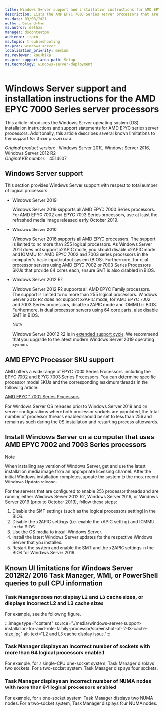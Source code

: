 ```yaml
---
title: Windows Server support and installation instructions for AMD EPYC 7000 Series server processors
description: Lists the AMD EPYC 7000 Series server processors that are supported by Windows Server 2019, Windows Server 2016, and Windows Server 2012 R2. Additionally lists support caveats and installation instructions.
ms.date: 03/08/2021
author: Deland-Han
ms.author: delhan
manager: dscontentpm
audience: itpro
ms.topic: troubleshooting
ms.prod: windows-server
localization_priority: medium
ms.reviewer: kaushika
ms.prod-support-area-path: Setup
ms.technology: windows-server-deployment
---
```

# Windows Server support and installation instructions for the AMD EPYC 7000 Series server processors

This article introduces the Windows Server operating system (OS) installation instructions and support statements for AMD EPYC series server processors. Additionally, this article describes several known limitations to the support for these processors.

_Original product version:_ &nbsp; Windows Server 2019, Windows Server 2016, Windows Server 2012 R2  
_Original KB number:_ &nbsp; 4514607

## Windows Server support

This section provides Windows Server support with respect to total number of logical processors.

- Windows Server 2019

    Windows Server 2019 supports all AMD EPYC 7000 Series processors. For AMD EPYC 7002 and EPYC 7003 Series processors, use at least the refreshed media image released early October 2019.

- Windows Server 2016

    Windows Server 2016 supports all AMD EPYC processors. The support is limited to no more than 255 logical processors. As Windows Server 2016 does not support x2APIC mode, you should disable x2APIC mode and IOMMU for AMD EPYC 7002 and 7003 series processors in the computer's basic input/output system (BIOS).  Furthermore, for dual processor servers using AMD EPYC 7002 or 7003 Series Processors SKUs that provide 64 cores each, ensure SMT is also disabled in BIOS.

- Windows Server 2012 R2

    Windows Server 2012 R2 supports all AMD EPYC Family processors. The support is limited to no more than 255 logical processors. Windows Server 2012 R2 does not support x2APIC mode, for AMD EPYC 7002 and 7003 Series processors, disable x2APIC mode and IOMMU in BIOS. Furthermore, in dual processor servers using 64 core parts, also disable SMT in BIOS.

    > [!NOTE]
    > Windows Server 20012 R2 is in [extended support cycle](/lifecycle/products/?alpha=Windows%20Server%202012%20R2). We recommend that you upgrade to the latest modern Windows Server 2019 operating system.

## AMD EPYC Processor SKU support

AMD offers a wide range of EPYC 7000 Series Processors, including the EPYC 7002 and EPYC 7003 Series Processors. You can determine specific processor model SKUs and the corresponding maximum threads in the following article:

[AMD EPYC™ 7002 Series Processors](https://www.amd.com/en/processors/epyc-7002-series)

For Windows Server OS releases prior to Windows Server 2019 and on server configurations where both processor sockets are populated, the total number of processor threads enabled should be set to less than 256 and remain as such during the OS installation and restarting process afterwards.  

## Install Windows Server on a computer that uses AMD EPYC 7002 and 7003 Series processors

> [!NOTE]
> When installing any version of Windows Server, get and use the latest installation media image from an appropriate licensing channel.  After the initial Windows installation completes, update the system to the most recent Windows Update release.

For the servers that are configured to enable 256 processor threads and are running either Windows Server 2012 R2, Windows Server 2016, or Windows Server 2019 (prior to October 2019), follow these steps:

1. Disable the SMT settings (such as the logical processors setting) in the BIOS.
2. Disable the x2APIC settings (i.e. enable the xAPIC setting) and IOMMU in the BIOS.
3. Use the OS media to install Windows Server.
4. Install the latest Windows Server updates for the respective Windows Server that you installed.
5. Restart the system and enable the SMT and the x2APIC settings in the BIOS for Windows Server 2019.

## Known UI limitations for Windows Server 2012R2/ 2016 Task Manager, WMI, or PowerShell queries to pull CPU information

### Task Manager does not display L2 and L3 cache sizes, or displays incorrect L2 and L3 cache sizes

For example, see the following figure.

:::image type="content" source="./media/windows-server-support-installation-for-amd-role-family-processor/screenshot-of-l2-l3-cache-size.jpg" alt-text="L2 and L3 cache display issue.":::

### Task Manager displays an incorrect number of sockets with more than 64 logical processors enabled

For example, for a single-CPU one-socket system, Task Manager displays two sockets. For a two-socket system, Task Manager displays four sockets.

### Task Manager displays an incorrect number of NUMA nodes with more than 64 logical processors enabled

For example, for a one-socket system, Task Manager displays two NUMA nodes. For a two-socket system, Task Manager displays four NUMA nodes.
